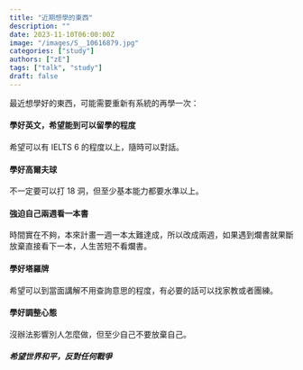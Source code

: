 ```yaml
---
title: "近期想學的東西"
description: ""
date: 2023-11-10T06:00:00Z
image: "/images/S__10616879.jpg"
categories: ["study"]
authors: ["zE"]
tags: ["talk", "study"]
draft: false
---
```

最近想學好的東西，可能需要重新有系統的再學一次：

#### 學好英文，希望能到可以留學的程度
希望可以有 IELTS 6 的程度以上，隨時可以對話。

#### 學好高爾夫球
不一定要可以打 18 洞，但至少基本能力都要水準以上。

#### 強迫自己兩週看一本書
時間實在不夠，本來計畫一週一本太難達成，所以改成兩週，如果遇到爛書就果斷放棄直接看下一本，人生苦短不看爛書。

#### 學好塔羅牌
希望可以到當面講解不用查詢意思的程度，有必要的話可以找家教或者團練。

#### 學好調整心態
沒辦法影響別人怎麼做，但至少自己不要放棄自己。

##### 希望世界和平，反對任何戰爭
